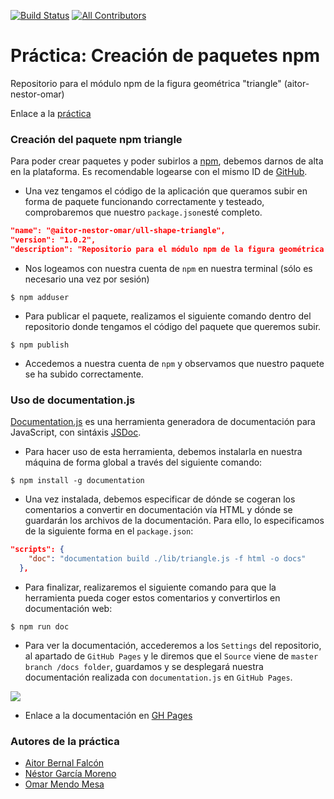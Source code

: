 
[![Build Status](https://travis-ci.org/ULL-ESIT-DSI-1617/creacion-de-paquetes-npm-aitor-nestor-omar-35l2v3-1-triangle.svg?branch=master)](https://travis-ci.org/ULL-ESIT-DSI-1617/creacion-de-paquetes-npm-aitor-nestor-omar-35l2v3-1-triangle)
[![All Contributors](https://img.shields.io/badge/all_contributors-1-blue.svg?style=flat-triangle)](#contributors)

# Práctica: Creación de paquetes npm
Repositorio para el módulo npm de la figura geométrica "triangle" (aitor-nestor-omar)

Enlace a la [práctica](https://casianorodriguezleon.gitbooks.io/ull-esit-1617/content/practicas/practicamodulestrategypattern.html)

### Creación del paquete npm triangle
Para poder crear paquetes y poder subirlos a [npm](https://www.npmjs.com/), debemos darnos de alta en la plataforma. Es recomendable logearse con el mismo ID de [GitHub](https://github.com/).

* Una vez tengamos el código de la aplicación que queramos subir en forma de paquete funcionando correctamente y testeado, comprobaremos que nuestro ```package.json```esté completo.
```json
"name": "@aitor-nestor-omar/ull-shape-triangle",
"version": "1.0.2",
"description": "Repositorio para el módulo npm de la figura geométrica triangle (aitor-nestor-omar)",
``` 
* Nos logeamos con nuestra cuenta de ```npm``` en nuestra terminal (sólo es necesario una vez por sesión)
```shell
$ npm adduser
```
* Para publicar el paquete, realizamos el siguiente comando dentro del repositorio donde tengamos el código del paquete que queremos subir.
```shell
$ npm publish
```
* Accedemos a nuestra cuenta de ```npm``` y observamos que nuestro paquete se ha subido correctamente.

### Uso de documentation.js
[Documentation.js](http://documentation.js.org/) es una herramienta generadora de documentación para JavaScript, con sintáxis [JSDoc](http://usejsdoc.org/).

* Para hacer uso de esta herramienta, debemos instalarla en nuestra máquina de forma global a través del siguiente comando:
```shell
$ npm install -g documentation
```
* Una vez instalada, debemos especificar de dónde se cogeran los comentarios a convertir en documentación vía HTML y dónde se guardarán los archivos de la documentación. Para ello, lo especificamos de la siguiente forma en el ```package.json```:
```json
"scripts": {
    "doc": "documentation build ./lib/triangle.js -f html -o docs"
  },
```
* Para finalizar, realizaremos el siguiente comando para que la herramienta pueda coger estos comentarios y convertirlos en documentación web:
```shell
$ npm run doc
```
* Para ver la documentación, accederemos a los ```Settings``` del repositorio, al apartado de ```GitHub Pages``` y le diremos que el ```Source``` viene de ```master branch /docs folder```, guardamos y se desplegará nuestra documentación realizada con ```documentation.js``` en ```GitHub Pages```.

![](https://imgur.com/a/7gyij)

* Enlace a la documentación en [GH Pages](https://ull-esit-dsi-1617.github.io/creacion-de-paquetes-npm-aitor-nestor-omar-35l2v3-1-triangle/)

### Autores de la práctica
* [Aitor Bernal Falcón](https://chinegua.github.io/)
* [Néstor García Moreno](https://nestor-gm.github.io/)
* [Omar Mendo Mesa](https://ozzrocker95.github.io/)
